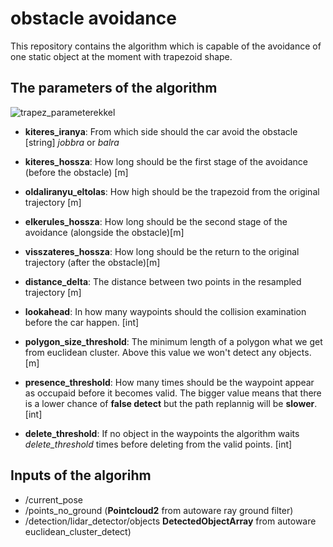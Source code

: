 # obstacle avoidance

This repository contains the algorithm which is capable of the avoidance of one static object at the moment with trapezoid shape.

## The parameters of the algorithm 

![trapez_parameterekkel](https://user-images.githubusercontent.com/51919446/116975967-c42e5080-acc0-11eb-9e3c-d99198bf09f8.png)

* **kiteres_iranya**: From which side should the car avoid the obstacle [string] *jobbra* or *balra*

* **kiteres_hossza**: How long should be the first stage of the avoidance (before the obstacle) [m]

* **oldaliranyu_eltolas**: How high should be the trapezoid from the original trajectory [m]

* **elkerules_hossza**: How long should be the second stage of the avoidance (alongside the obstacle)[m]

* **visszateres_hossza**: How long should be the return to the original trajectory (after the obstacle)[m]

* **distance_delta**: The distance between two points in the resampled trajectory [m]

* **lookahead**: In how many waypoints should the collision examination before the car happen. [int]

* **polygon_size_threshold**: The minimum length of a polygon what we get from euclidean cluster. Above this value we won't detect any objects.[m]

* **presence_threshold**: How many times should be the waypoint appear as occupaid before it becomes valid. The bigger value means that there is a lower chance of **false detect** but the path replannig will be **slower**. [int]

* **delete_threshold**: If no object in the waypoints the algorithm waits *delete_threshold* times before deleting from the valid points. [int] 

## Inputs of the algorihm

* /current_pose
* /points_no_ground (**Pointcloud2** from autoware ray ground filter)
* /detection/lidar_detector/objects  **DetectedObjectArray**  from autoware  euclidean_cluster_detect)
